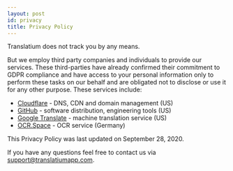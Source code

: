 ```yaml
---
layout: post
id: privacy
title: Privacy Policy
---
```


Translatium does not track you by any means.

But we employ third party companies and individuals to provide our services. These third-parties have already confirmed their commitment to GDPR compliance and have access to your personal information only to perform these tasks on our behalf and are obligated not to disclose or use it for any other purpose. These services include:

- [Cloudflare](https://fastspring.com/privacy/) - DNS, CDN and domain management (US)
- [GitHub](https://help.github.com/articles/github-privacy-statement/) - software distribution, engineering tools (US)
- [Google Translate](https://policies.google.com/privacy?hl=en) - machine translation service (US)
- [OCR.Space](https://ocr.space/privacypolicy) - OCR service (Germany)

This Privacy Policy was last updated on September 28, 2020.

If you have any questions feel free to contact us via <support@translatiumapp.com>.